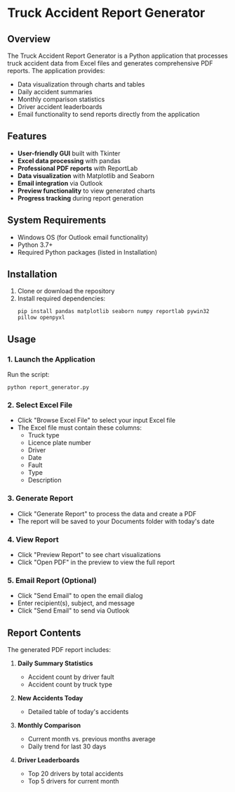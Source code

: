 # Truck Accident Report Generator

## Overview

The Truck Accident Report Generator is a Python application that processes truck accident data from Excel files and generates comprehensive PDF reports. The application provides:

- Data visualization through charts and tables
- Daily accident summaries
- Monthly comparison statistics
- Driver accident leaderboards
- Email functionality to send reports directly from the application

## Features

- **User-friendly GUI** built with Tkinter
- **Excel data processing** with pandas
- **Professional PDF reports** with ReportLab
- **Data visualization** with Matplotlib and Seaborn
- **Email integration** via Outlook
- **Preview functionality** to view generated charts
- **Progress tracking** during report generation

## System Requirements

- Windows OS (for Outlook email functionality)
- Python 3.7+
- Required Python packages (listed in Installation)

## Installation

1. Clone or download the repository
2. Install required dependencies:
   ```
   pip install pandas matplotlib seaborn numpy reportlab pywin32 pillow openpyxl
   ```

## Usage

### 1. Launch the Application
Run the script:
```
python report_generator.py
```

### 2. Select Excel File
- Click "Browse Excel File" to select your input Excel file
- The Excel file must contain these columns:
  - Truck type
  - Licence plate number
  - Driver
  - Date
  - Fault
  - Type
  - Description

### 3. Generate Report
- Click "Generate Report" to process the data and create a PDF
- The report will be saved to your Documents folder with today's date

### 4. View Report
- Click "Preview Report" to see chart visualizations
- Click "Open PDF" in the preview to view the full report

### 5. Email Report (Optional)
- Click "Send Email" to open the email dialog
- Enter recipient(s), subject, and message
- Click "Send Email" to send via Outlook

## Report Contents

The generated PDF report includes:

1. **Daily Summary Statistics**
   - Accident count by driver fault
   - Accident count by truck type

2. **New Accidents Today**
   - Detailed table of today's accidents

3. **Monthly Comparison**
   - Current month vs. previous months average
   - Daily trend for last 30 days

4. **Driver Leaderboards**
   - Top 20 drivers by total accidents
   - Top 5 drivers for current month
